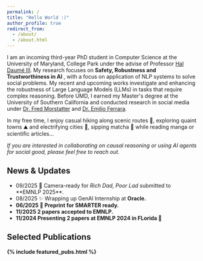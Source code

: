 ```yaml
---
permalink: /
title: "Hello World :)"
author_profile: true
redirect_from: 
  - /about/
  - /about.html
---
```


I am an incoming third-year PhD student in Computer Science at the University of Maryland, College Park under the advise of Professor [Hal Daumé III](https://users.umiacs.umd.edu/~hal3/). My research focuses on **Safety, Robustness and Trustworthiness in AI** , with a focus on application of NLP systems to solve social problems. My recent and upcoming works investigate and enhancing the robustness of Large Language Models (LLMs) in tasks that require complex reasoning. Before UMD, I earned my Master's degree at the University of Southern California and conducted research in social media under [Dr. Fred Morstatter](https://fredzilla.github.io/) and [Dr. Emilio Ferrara](http://www.emilio.ferrara.name/). 

In my free time, I enjoy casual hiking along scenic routes 🌲, exploring quaint towns ⛰️ and electrifying cities 🗽, sipping matcha 🍵 while reading manga or scientific articles...

*If you are interested in collaborating on causal reasoning or using AI agents for social good, please feel free to reach out.*

## News & Updates

<ul class="news-compact">
  <li>
    <span class="news-date">09/2025</span>
    <span class="news-text">🚀 Camera-ready for <em>Rich Dad, Poor Lad</em> submitted to **EMNLP 2025**.</span>
  </li>
  <li>
    <span class="news-date">08/2025</span>
    <span class="news-text">✨ Wrapping up GenAI Internship at <b>Oracle<b>.</span>
  </li>
  <li>
    <span class="news-date">06/2025</span>
    <span class="news-text">🧪 Preprint for SMARTER ready.</span>
  </li>
  <li>
    <span class="news-date">11/2025</span>
    <span class="news-text">2 papers accepted to EMNLP.</span>
  </li>
  <li>
    <span class="news-date">11/2024</span>
    <span class="news-text">Presenting 2 papers at <b>EMNLP 2024<b> in FLorida 🦩</span>
  </li>
</ul>

## Selected Publications

{% include featured_pubs.html %}